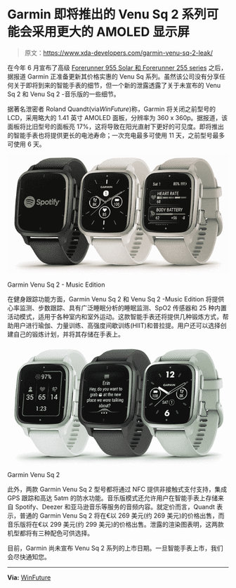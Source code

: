 # Garmin 即将推出的 Venu Sq 2 系列可能会采用更大的 AMOLED 显示屏

> 原文：<https://www.xda-developers.com/garmin-venu-sq-2-leak/>

在今年 6 月宣布了高级 [Forerunner 955 Solar 和 Forerunner 255 series](https://www.xda-developers.com/garmin-forerunner-955-solar-forerunner-255-series/) 之后，据报道 Garmin 正准备更新其价格实惠的 Venu Sq 系列。虽然该公司没有分享任何关于即将到来的智能手表的细节，但一个新的泄露透露了关于未宣布的 Venu Sq 2 和 Venu Sq 2 -音乐版的一些细节。

据著名泄密者 Roland Quandt(via*WinFuture*)称，Garmin 将关闭之前型号的 LCD，采用略大的 1.41 英寸 AMOLED 面板，分辨率为 360 x 360p。据报道，该面板将比旧型号的面板亮 17%，这将导致在阳光直射下更好的可见度。即将推出的智能手表也将提供更长的电池寿命；一次充电最多可使用 11 天，之前型号最多可使用 6 天。

 <picture>![Garmin Venu Sq 2 - Music Edition leaked render.](img/a74b0b056477dfc73c59a46e11680dd3.png)</picture> 

Garmin Venu Sq 2 - Music Edition

在健身跟踪功能方面，Garmin Venu Sq 2 和 Venu Sq 2 -Music Edition 将提供心率监测、步数跟踪、具有广泛睡眠分析的睡眠监测、SpO2 传感器和 25 种内置活动模式，适用于各种室内和室外运动。这款智能手表还将提供几种锻炼方式，帮助用户进行瑜伽、力量训练、高强度间歇训练(HIIT)和普拉提。用户还可以选择创建自己的锻炼计划，并将其存储在手表上。

 <picture>![Garmin Venu Sq 2 leaked render.](img/57b6b40028ba47fdb9c7ad3bdacf05a1.png)</picture> 

Garmin Venu Sq 2

此外，两款 Garmin Venu Sq 2 型号都将通过 NFC 提供非接触式支付支持，集成 GPS 跟踪和高达 5atm 的防水功能。音乐版模式还允许用户在智能手表上存储来自 Spotify、Deezer 和亚马逊音乐等服务的音频内容。就定价而言，Quandt 表示，普通的 Garmin Venu Sq 2 将在€以 269 美元(约 269 美元)的价格出售，而音乐版将在€以 299 美元(约 299 美元)的价格出售。泄露的渲染图表明，这两款机型都将有三种配色可供选择。

目前，Garmin 尚未宣布 Venu Sq 2 系列的上市日期。一旦智能手表上市，我们会尽快通知您。

* * *

**Via:** [WinFuture](https://winfuture.de/news,131570.html)